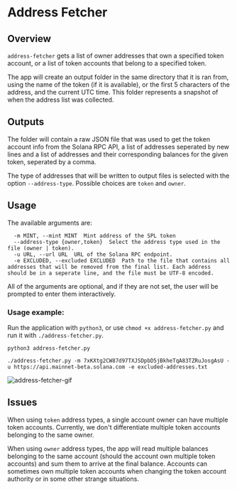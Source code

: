 # Address Fetcher

## Overview
`address-fetcher` gets a list of owner addresses that own a specified token account, or a list of token accounts that belong to a specified token.

The app will create an output folder in the same directory that it is ran from, using the name of the token (if it is available), or the first 5 characters of the address, and the current UTC time. This folder represents a snapshot of when the address list was collected.

## Outputs
The folder will contain a raw JSON file that was used to get the token account info from the Solana RPC API, a list of addresses seperated by new lines and a list of addresses and their corresponding balances for the given token, seperated by a comma. 

The type of addresses that will be written to output files is selected with the option `--address-type`. Possible choices are `token` and `owner`.

## Usage

The available arguments are:
```
  -m MINT, --mint MINT  Mint address of the SPL token
  --address-type {owner,token}  Select the address type used in the file (owner | token).
  -u URL, --url URL  URL of the Solana RPC endpoint.
  -e EXCLUDED, --excluded EXCLUDED  Path to the file that contains all addresses that will be removed from the final list. Each address should be in a seperate line, and the file must be UTF-8 encoded.
  ```

All of the arguments are optional, and if they are not set, the user will be prompted to enter them interactively.

### Usage example:
Run the application with `python3`, or use `chmod +x address-fetcher.py` and run it with `./address-fetcher.py`.
```
python3 address-fetcher.py
```
```
./address-fetcher.py -m 7xKXtg2CW87d97TXJSDpbD5jBkheTqA83TZRuJosgAsU -u https://api.mainnet-beta.solana.com -e excluded-addresses.txt
```

![address-fetcher-gif](https://github.com/praskoson/distribution-tools/blob/main/assets/gifs/address-fetcher.gif)

## Issues
When using `token` address types, a single account owner can have multiple token accounts. Currently, we don't differentiate multiple token accounts belonging to the same owner. 

When using `owner` address types, the app will read multiple balances belonging to the same account (should the account own multiple token accounts) and sum them to arrive at the final balance. Accounts can sometimes own multiple token accounts when changing the token account authority or in some other strange situations.
